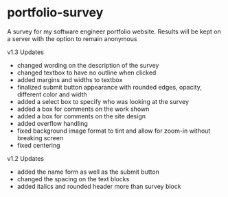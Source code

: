 # portfolio-survey
A survey for my software engineer portfolio website. Results will be kept on a server with the option to remain anonymous

v1.3 Updates
- changed wording on the description of the survey
- changed textbox to have no outline when clicked
- added margins and widths to textbox
- finalized submit button appearance with rounded edges, opacity, different color and width
- added a select box to specify who was looking at the survey
- added a box for comments on the work shown
- added a box for comments on the site design
- added overflow handling
- fixed background image format to tint and allow for zoom-in without breaking screen
- fixed centering

v1.2 Updates
- added the name form as well as the submit button
- changed the spacing on the text blocks
- added italics and rounded header more than survey block
